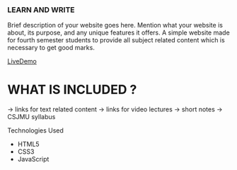 ### LEARN AND WRITE ###

Brief description of your website goes here. Mention what your website is about, its purpose, and any unique features it offers.
A simple website made for fourth semester students to provide all subject related content which is necessary to get good marks.

[LiveDemo](https://learn-n-write.netlify.app/)


# WHAT IS INCLUDED ?
-> links for text related content
-> links for video lectures
-> short notes
-> CSJMU syllabus


Technologies Used

+ HTML5
+ CSS3
+ JavaScript

